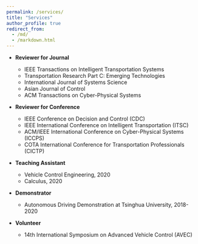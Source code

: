 ```yaml
---
permalink: /services/
title: "Services"
author_profile: true
redirect_from: 
  - /md/
  - /markdown.html
---
```

- **Reviewer for Journal**  
	- IEEE Transactions on Intelligent Transportation Systems
	- Transportation Research Part C: Emerging Technologies
	- International Journal of Systems Science
	- Asian Journal of Control
	- ACM Transactions on Cyber-Physical Systems
- **Reviewer for Conference**
	- IEEE Conference on Decision and Control (CDC)
	- IEEE International Conference on Intelligent Transportation (ITSC)
	- ACM/IEEE International Conference on Cyber-Physical Systems (ICCPS)
	- COTA International Conference for Transportation Professionals (CICTP)
- **Teaching Assistant** 
	- Vehicle Control Engineering, 2020
	- Calculus, 2020

- **Demonstrator** 
	- Autonomous Driving Demonstration at Tsinghua University, 2018-2020
	
- **Volunteer** 
	- 14th International Symposium on Advanced Vehicle Control (AVEC)





